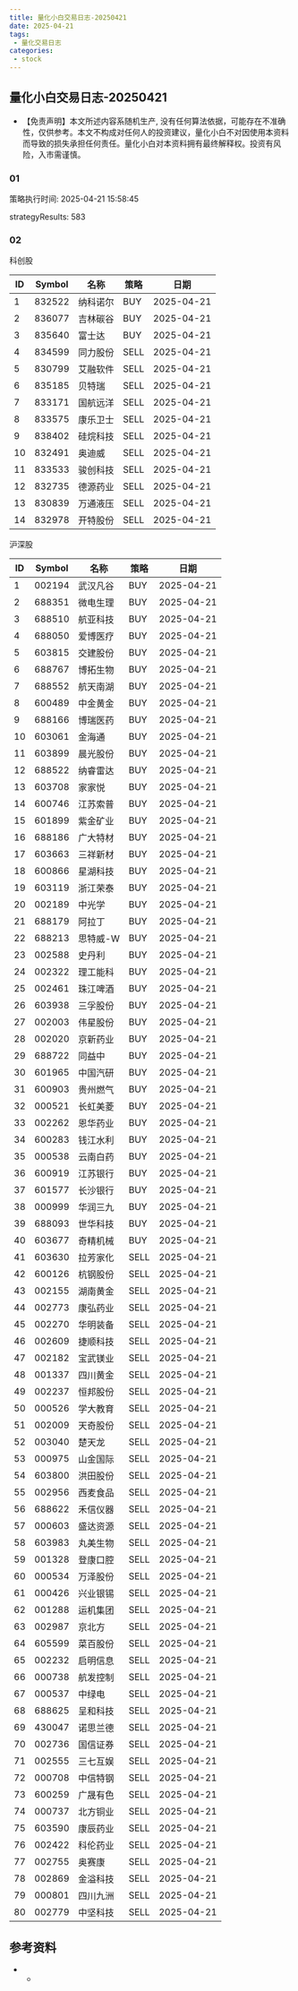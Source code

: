 ```yaml
---
title: 量化小白交易日志-20250421
date: 2025-04-21
tags:
 - 量化交易日志
categories: 
 - stock
---
```


## 量化小白交易日志-20250421

- 【免责声明】本文所述内容系随机生产, 没有任何算法依据，可能存在不准确性，仅供参考。本文不构成对任何人的投资建议，量化小白不对因使用本资料而导致的损失承担任何责任。量化小白对本资料拥有最终解释权。投资有风险，入市需谨慎。

### 01

策略执行时间: 2025-04-21 15:58:45

strategyResults: 583

### 02

科创股

|ID|Symbol|名称|策略|日期|
| ---- | ---- | ---- | ---- | ---- |
|1|832522|纳科诺尔|BUY|2025-04-21|
|2|836077|吉林碳谷|BUY|2025-04-21|
|3|835640|富士达|BUY|2025-04-21|
|4|834599|同力股份|SELL|2025-04-21|
|5|830799|艾融软件|SELL|2025-04-21|
|6|835185|贝特瑞|SELL|2025-04-21|
|7|833171|国航远洋|SELL|2025-04-21|
|8|833575|康乐卫士|SELL|2025-04-21|
|9|838402|硅烷科技|SELL|2025-04-21|
|10|832491|奥迪威|SELL|2025-04-21|
|11|833533|骏创科技|SELL|2025-04-21|
|12|832735|德源药业|SELL|2025-04-21|
|13|830839|万通液压|SELL|2025-04-21|
|14|832978|开特股份|SELL|2025-04-21|

沪深股

|ID|Symbol|名称|策略|日期|
| ---- | ---- | ---- | ---- | ---- |
|1|002194|武汉凡谷|BUY|2025-04-21|
|2|688351|微电生理|BUY|2025-04-21|
|3|688510|航亚科技|BUY|2025-04-21|
|4|688050|爱博医疗|BUY|2025-04-21|
|5|603815|交建股份|BUY|2025-04-21|
|6|688767|博拓生物|BUY|2025-04-21|
|7|688552|航天南湖|BUY|2025-04-21|
|8|600489|中金黄金|BUY|2025-04-21|
|9|688166|博瑞医药|BUY|2025-04-21|
|10|603061|金海通|BUY|2025-04-21|
|11|603899|晨光股份|BUY|2025-04-21|
|12|688522|纳睿雷达|BUY|2025-04-21|
|13|603708|家家悦|BUY|2025-04-21|
|14|600746|江苏索普|BUY|2025-04-21|
|15|601899|紫金矿业|BUY|2025-04-21|
|16|688186|广大特材|BUY|2025-04-21|
|17|603663|三祥新材|BUY|2025-04-21|
|18|600866|星湖科技|BUY|2025-04-21|
|19|603119|浙江荣泰|BUY|2025-04-21|
|20|002189|中光学|BUY|2025-04-21|
|21|688179|阿拉丁|BUY|2025-04-21|
|22|688213|思特威-W|BUY|2025-04-21|
|23|002588|史丹利|BUY|2025-04-21|
|24|002322|理工能科|BUY|2025-04-21|
|25|002461|珠江啤酒|BUY|2025-04-21|
|26|603938|三孚股份|BUY|2025-04-21|
|27|002003|伟星股份|BUY|2025-04-21|
|28|002020|京新药业|BUY|2025-04-21|
|29|688722|同益中|BUY|2025-04-21|
|30|601965|中国汽研|BUY|2025-04-21|
|31|600903|贵州燃气|BUY|2025-04-21|
|32|000521|长虹美菱|BUY|2025-04-21|
|33|002262|恩华药业|BUY|2025-04-21|
|34|600283|钱江水利|BUY|2025-04-21|
|35|000538|云南白药|BUY|2025-04-21|
|36|600919|江苏银行|BUY|2025-04-21|
|37|601577|长沙银行|BUY|2025-04-21|
|38|000999|华润三九|BUY|2025-04-21|
|39|688093|世华科技|BUY|2025-04-21|
|40|603677|奇精机械|BUY|2025-04-21|
|41|603630|拉芳家化|SELL|2025-04-21|
|42|600126|杭钢股份|SELL|2025-04-21|
|43|002155|湖南黄金|SELL|2025-04-21|
|44|002773|康弘药业|SELL|2025-04-21|
|45|002270|华明装备|SELL|2025-04-21|
|46|002609|捷顺科技|SELL|2025-04-21|
|47|002182|宝武镁业|SELL|2025-04-21|
|48|001337|四川黄金|SELL|2025-04-21|
|49|002237|恒邦股份|SELL|2025-04-21|
|50|000526|学大教育|SELL|2025-04-21|
|51|002009|天奇股份|SELL|2025-04-21|
|52|003040|楚天龙|SELL|2025-04-21|
|53|000975|山金国际|SELL|2025-04-21|
|54|603800|洪田股份|SELL|2025-04-21|
|55|002956|西麦食品|SELL|2025-04-21|
|56|688622|禾信仪器|SELL|2025-04-21|
|57|000603|盛达资源|SELL|2025-04-21|
|58|603983|丸美生物|SELL|2025-04-21|
|59|001328|登康口腔|SELL|2025-04-21|
|60|000534|万泽股份|SELL|2025-04-21|
|61|000426|兴业银锡|SELL|2025-04-21|
|62|001288|运机集团|SELL|2025-04-21|
|63|002987|京北方|SELL|2025-04-21|
|64|605599|菜百股份|SELL|2025-04-21|
|65|002232|启明信息|SELL|2025-04-21|
|66|000738|航发控制|SELL|2025-04-21|
|67|000537|中绿电|SELL|2025-04-21|
|68|688625|呈和科技|SELL|2025-04-21|
|69|430047|诺思兰德|SELL|2025-04-21|
|70|002736|国信证券|SELL|2025-04-21|
|71|002555|三七互娱|SELL|2025-04-21|
|72|000708|中信特钢|SELL|2025-04-21|
|73|600259|广晟有色|SELL|2025-04-21|
|74|000737|北方铜业|SELL|2025-04-21|
|75|603590|康辰药业|SELL|2025-04-21|
|76|002422|科伦药业|SELL|2025-04-21|
|77|002755|奥赛康|SELL|2025-04-21|
|78|002869|金溢科技|SELL|2025-04-21|
|79|000801|四川九洲|SELL|2025-04-21|
|80|002779|中坚科技|SELL|2025-04-21|

## 参考资料

- -
